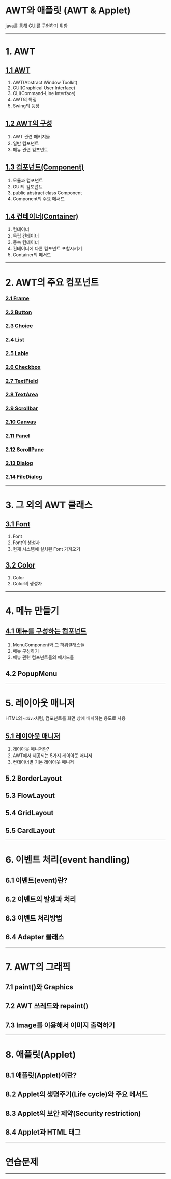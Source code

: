 
# AWT와 애플릿 (AWT & Applet)

java를 통해 GUI를 구현하기 위함

---

# 1. AWT

## <a href="1. AWT/1.1 AWT/README.md" target="_blank">1.1 AWT</a>

1) AWT(Abstract Window Toolkit)
2) GUI(Graphical User Interface)
3) CLI(Command-Line Interface)
4) AWT의 특징
5) Swing의 등장

## <a href="1. AWT/1.2 AWT의 구성/README.md" target="_blank">1.2 AWT의 구성</a>
1) AWT 관련 패키지들
2) 일반 컴포넌트
3) 메뉴 관련 컴포넌트

## <a href="1. AWT/1.3 컴포넌트(Component)/README.md" target="_blank">1.3 컴포넌트(Component)</a>
1) 모듈과 컴포넌트
2) GUI의 컴포넌트
3) public abstract class Component
4) Component의 주요 메서드

## <a href="1. AWT/1.4 컨테이너(Container)/README.md" target="_blank">1.4 컨테이너(Container)</a>
1) 컨테이너
2) 독립 컨테이너
3) 종속 컨테이너
4) 컨테이너에 다른 컴포넌트 포함시키기
5) Container의 메서드

---

# 2. AWT의 주요 컴포넌트
### <a href="2. AWT의 주요 컴포넌트/2.1 Frame/README.md" target="_blank">2.1 Frame</a>
### <a href="2. AWT의 주요 컴포넌트/2.2 Button/README.md" target="_blank">2.2 Button</a>
### <a href="2. AWT의 주요 컴포넌트/2.3 Choice/README.md" target="_blank">2.3 Choice</a>
### <a href="2. AWT의 주요 컴포넌트/2.4 List/README.md" target="_blank">2.4 List</a>
### <a href="2. AWT의 주요 컴포넌트/2.5 Lable/README.md" target="_blank">2.5 Lable</a>
### <a href="2. AWT의 주요 컴포넌트/2.6 Checkbox/README.md" target="_blank">2.6 Checkbox</a>
### <a href="2. AWT의 주요 컴포넌트/2.7 TextField/README.md" target="_blank">2.7 TextField</a>
### <a href="2. AWT의 주요 컴포넌트/2.8 TextArea/README.md" target="_blank">2.8 TextArea</a>
### <a href="2. AWT의 주요 컴포넌트/2.9 Scrollbar/README.md" target="_blank">2.9 Scrollbar</a>
### <a href="2. AWT의 주요 컴포넌트/2.10 Canvas/README.md" target="_blank">2.10 Canvas</a>
### <a href="2. AWT의 주요 컴포넌트/2.11 Panel/README.md" target="_blank">2.11 Panel</a>
### <a href="2. AWT의 주요 컴포넌트/2.12 ScrollPane/README.md" target="_blank">2.12 ScrollPane</a>
### <a href="2. AWT의 주요 컴포넌트/2.13 Dialog/README.md" target="_blank">2.13 Dialog</a>
### <a href="2. AWT의 주요 컴포넌트/2.14 FileDialog/README.md" target="_blank">2.14 FileDialog</a>

---

# 3. 그 외의 AWT 클래스
## <a href="3. 그 외의 AWT 클래스/3.1 Font/README.md" target="_blank">3.1 Font</a>
1) Font
2) Font의 생성자
3) 현재 시스템에 설치된 Font 가져오기
## <a href="3. 그 외의 AWT 클래스/3.2 Color/README.md" target="_blank">3.2 Color</a>
1) Color
2) Color의 생성자
---

# 4. 메뉴 만들기
## <a href="4. 메뉴 만들기/4.1 메뉴를 구성하는 컴포넌트/README.md" target="_blank">4.1 메뉴를 구성하는 컴포넌트</a>
1) MenuComponent와 그 하위클래스들
2) 메뉴 구성하기
3) 메뉴 관련 컴포넌트들의 메서드들
## 4.2 PopupMenu

---

# 5. 레이아웃 매니저
HTML의 `<div>`처럼, 컴포넌트를 화면 상에 배치하는 용도로 사용
## <a href="5. 레이아웃 매니저/5.1 레이아웃 매니저/README.md" target="_blank">5.1 레이아웃 매니저</a>
1) 레이아웃 매니저란?
2) AWT에서 제공되는 5가지 레이아웃 매니저
3) 컨테이너별 기본 레이아웃 매니저
## 5.2 BorderLayout
## 5.3 FlowLayout
## 5.4 GridLayout
## 5.5 CardLayout

---

# 6. 이벤트 처리(event handling)
## 6.1 이벤트(event)란?
## 6.2 이벤트의 발생과 처리
## 6.3 이벤트 처리방법
## 6.4 Adapter 클래스

---

# 7. AWT의 그래픽
## 7.1 paint()와 Graphics
## 7.2 AWT 쓰레드와 repaint()
## 7.3 Image를 이용해서 이미지 출력하기

---

# 8. 애플릿(Applet)
## 8.1 애플릿(Applet)이란?
## 8.2 Applet의 생명주기(Life cycle)와 주요 메서드
## 8.3 Applet의 보안 제약(Security restriction)
## 8.4 Applet과 HTML 태그

---

# 연습문제

---